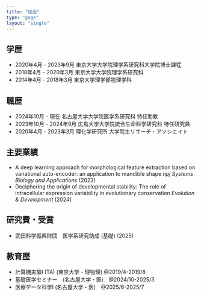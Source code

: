 ```yaml
---
title: "経歴"
type: "page"
layout: "single"
---
```

## 学歴
- 2020年4月 - 2023年9月  東京大学大学院理学系研究科大学院博士課程 
- 2018年4月 - 2020年3月  東京大学大学院理学系研究科 
- 2014年4月 - 2018年3月  東京大学理学部物理学科 

## 職歴
- 2024年10月 - 現在 名古屋大学大学院医学系研究科  特任助教 
- 2023年10月 - 2024年9月    広島大学大学院統合生命科学研究科    特任研究員 
- 2020年4月 - 2023年3月 理化学研究所 大学院生リサーチ・アソシエイト 

## 主要業績
- A deep learning approach for morphological feature extraction based on variational auto-encoder: an application to mandible shape *npj Systems Biology and Applications* (2023)
- Deciphering the origin of developmental stability: The role of intracellular expression variability in evolutionary conservation  *Evolution & Development* (2024)

## 研究費・受賞
- 武田科学振興財団　医学系研究助成 (基礎)
 (2025)

## 教育歴
- 計算機実験I (TA) (東京大学・理物理)   @2019/4-2019/8
- 基礎医学セミナー　(名古屋大学・医)　@2024/10-2025/3
- 医療データ科学I (名古屋大学・医)　@2025/6-2025/7